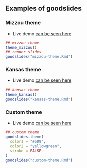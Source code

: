## Examples of goodslides

### Mizzou theme

- Live demo [can be seen here](mizzou/mizzou-theme)


```r
## mizzou theme
theme_mizzou()
## render slides
goodslides("mizzou-theme.Rmd")
```

### Kansas theme

- Live demo [can be seen here](kansas/kansas-theme)


```r
## kansas theme
theme_kansas()
goodslides("kansas-theme.Rmd")
```

### Custom theme

- Live demo [can be seen here](custom/custom-theme)


```r
## custom theme
goodslides.theme(
  color1 = "#609",
  color2 = "yellowgreen", 
  stroke = FALSE
)
goodslides("custom-theme.Rmd")
```

